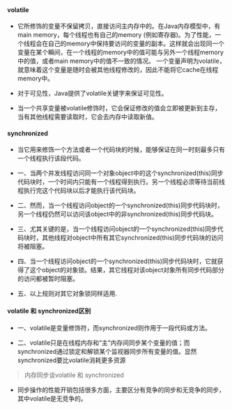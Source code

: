 
#### volatile

- 它所修饰的变量不保留拷贝，直接访问主内存中的。在Java内存模型中，有main memory，每个线程也有自己的memory (例如寄存器)。为了性能，一个线程会在自己的memory中保持要访问的变量的副本。这样就会出现同一个变量在某个瞬间，在一个线程的memory中的值可能与另外一个线程memory中的值，或者main memory中的值不一致的情况。 一个变量声明为volatile，就意味着这个变量是随时会被其他线程修改的，因此不能将它cache在线程memory中。

- 对于可见性，Java提供了volatile关键字来保证可见性。
- 当一个共享变量被volatile修饰时，它会保证修改的值会立即被更新到主存，当有其他线程需要读取时，它会去内存中读取新值。

#### synchronized

- 当它用来修饰一个方法或者一个代码块的时候，能够保证在同一时刻最多只有一个线程执行该段代码。

* 一、当两个并发线程访问同一个对象object中的这个synchronized(this)同步代码块时，一个时间内只能有一个线程得到执行。另一个线程必须等待当前线程执行完这个代码块以后才能执行该代码块。

* 二、然而，当一个线程访问object的一个synchronized(this)同步代码块时，另一个线程仍然可以访问该object中的非synchronized(this)同步代码块。

* 三、尤其关键的是，当一个线程访问object的一个synchronized(this)同步代码块时，其他线程对object中所有其它synchronized(this)同步代码块的访问将被阻塞。

* 四、当一个线程访问object的一个synchronized(this)同步代码块时，它就获得了这个object的对象锁。结果，其它线程对该object对象所有同步代码部分的访问都被暂时阻塞。

* 五、以上规则对其它对象锁同样适用.

#### volatile 和 synchronized区别

* 一、volatile是变量修饰符，而synchronized则作用于一段代码或方法。

* 二、volatile只是在线程内存和“主”内存间同步某个变量的值；而synchronized通过锁定和解锁某个监视器同步所有变量的值。显然synchronized要比volatile消耗更多资源


> 内存同步谈volatile 和 synchronized

* 同步操作的性能开销包括很多方面，主要区分有竞争的同步和无竞争的同步，其中volatile是无竞争的。